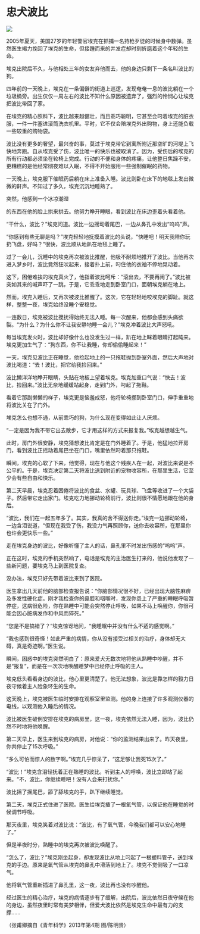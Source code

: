 # 忠犬波比

![](http://www.yilinzazhi.com/images/yili/yili201314/yili20131455-1-l.jpg)

2005年夏天，美国27岁的年轻警官埃克在抓捕一名持枪歹徒的时候身中数弹。虽然医生竭力挽回了埃克的生命，但接踵而来的并发症却时刻折磨着这个年轻的生命。 

埃克出院后不久，与他相处三年的女友弃他而去，他的身边只剩下一条名叫波比的狗。 

四年前的一天晚上，埃克在一条偏僻的街道上巡逻，发现奄奄一息的波比躺在一个垃圾桶旁。出生仅仅一周左右的波比不知什么原因被遗弃了，强烈的怜悯心让埃克把波比带回了家。 

在埃克的精心照料下，波比越来越健壮，而且乖巧聪明，它甚至会叼着埃克的脏衣服，一件一件塞进滚筒洗衣机里。平时，它不仅会陪埃克外出购物，身上还能负载一些较重的购物袋。 

波比没有更多的奢望，最兴奋的事，莫过于埃克带它到寓所附近那空旷的河堤上飞快地奔跑。自从埃克受了伤，波比唯一的快乐也被取消了。因为，受伤后的埃克的所有行动都必须坐在轮椅上完成。行动的不便和身体的疼痛，让他整日焦躁不安，更糟糕的是他经常彻夜难以入眠，不得不开始服用一些强制催眠的药物。 

一天晚上，埃克服下催眠药后躺在床上准备入睡。波比则卧在床下的地毯上发出微微的鼾声。不知过了多久，埃克沉沉地睡熟了。 

突然，他感到一个冰凉潮湿 

的东西在他的脸上拱来拱去。他努力睁开睡眼，看到波比在床边歪着头看着他。 

“干什么，波比？”埃克问道。波比一边摇动着尾巴，一边从鼻孔中发出“呜呜”声。 

“你感到有些无聊是吗？”埃克轻轻地抚摸着波比的头说，“快睡吧！明天我陪你玩扔飞盘，好吗？”很快，波比顺从地趴在地毯上睡了。 

过了一会儿，沉睡中的埃克再次被波比推醒，他极不耐烦地推开了波比。当他再次进入梦乡时，波比竟然狂吠起来，接着扑上前，叼住他的衣袖不停地晃动着。 

这下，困倦难挨的埃克真火了，他指着波比呵斥：“滚出去，不要再闹了。”波比被突如其来的喊声吓了一跳，于是，它乖乖地走到卧室门口，面朝埃克躺在地上。 

然而，埃克入睡后，又再次被波比推醒了。这次，它在轻轻地咬埃克的脚趾。就这样，整整一夜，埃克始终没睡个安稳觉。 

一连数日，埃克被波比搅扰得始终无法入睡。每一次醒来，他都会感到头痛欲裂。“为什么？为什么你不让我安静地睡一会儿？”埃克冲着波比大声怒吼。 

每当埃克发火时，波比却好像什么也没发生过一样，趴在地上眯着眼睛打起盹来。埃克更加生气了：“狗东西，你不让我睡，你却偷偷睡起来！” 

一天，埃克见波比正在睡觉，他捡起地上的一只拖鞋抛到卧室外面，然后大声地对波比喝道：“去！波比，把它给我捡回来。” 

波比懒洋洋地睁开眼睛，头贴在地板上望着埃克。埃克加重口气说：“快去！波比，捡回来。”波比无奈地缓缓站起身，走到门外，叼起了拖鞋。 

看着它那副懒懒的样子，埃克更是恼羞成怒，他将轮椅挪到卧室门口，伸手重重地将波比关在了门外。 

埃克怎么也想不通，从前乖巧的狗，为什么现在变得如此让人厌烦。 

“一定是因为我不带它出去散步，它才用这样的方式来报复我。”埃克越想越生气。 

此时，房门外很安静，埃克猜想波比肯定是在门外睡着了。于是，他猛地拉开房门，看到波比正摇动着尾巴坐在门口，嘴里依然叼着那只拖鞋。 

瞬间，埃克的心软了下来，他觉得，现在与他这个残疾人在一起，对波比来说是不公平的。于是，埃克决定第二天将波比送到附近的宠物收容所，在那里生活，它至少会有些自由和快乐。 

第二天早晨，埃克忍着困倦将波比的食盆、水罐、玩具球、飞盘等收进了一个大袋子。然后带它走出家门。埃克吃力地挪动轮椅前行，波比则很不情愿地跟在他的身后。 

“波比，我们在一起五年多了。其实，我真的舍不得送你走。”埃克一边挪动轮椅，一边含泪说道，“但现在我受了伤，我没力气再照顾你，送你去收容所，在那里你也许会更快乐一些。” 

走在埃克身边的波比，好像听懂了主人的话，鼻孔里不时发出伤感的“呜呜”声。 

正在这时，埃克的手机突然响了，电话是埃克的主治医生打来的，他说他发现了一些新问题，要埃克马上到医院复查。 

没办法，埃克只好先带着波比来到了医院。 

医生拿出几天前他的脑部检查报告说：“你脑部情况很不好，已经出现大脑性麻痹及多发性硬化症。刚才我检查你的鼻腔和咽喉时，发现你患上了严重的睡眠呼吸暂停症，这病很危险，你在熟睡中可能会突然停止呼吸，如果不马上唤醒你，你很可能会因心脏病发作和中风而猝死。” 

“您是不是搞错了？”埃克惊讶地问，“我睡眠中并没有什么不适的感觉啊。” 

“我也感到很奇怪！如此严重的病情，你从没有接受过相关的治疗，身体却无大碍，真是奇迹啊。”医生说。 

瞬间，困惑中的埃克突然明白了：原来爱犬无数次地将他从熟睡中吵醒，并不是“报复”，而是在一次次地唤醒睡梦中已经停止呼吸的主人。 

埃克低头看看身边的波比，他心里更清楚了。他无法想象，波比是靠怎样的毅力日夜守候着主人险象环生的生命。 

这天晚上，埃克被医生临时安排在观察室里监测。他的身上连接了许多观测仪器的电线，以观测他入睡后的情况。 

波比被医生破例安排在埃克的病房里，这一夜，埃克依然无法入睡，因为，波比仍然不时地将他唤醒。 

第二天早上，医生来到埃克的病房，对他说：“你的监测结果出来了。昨天夜里，你共停止了15次呼吸。” 

“多么可怕而惊人的数字啊。”埃克几乎惊呆了，“这足够让我死15次了。” 

“波比！”埃克含泪轻抚着正在熟睡的波比。听到主人的呼唤，波比立即站了起来。“不，波比，你继续睡吧！没有人会来打扰你。” 

波比摇了摇尾巴，舔了舔埃克的手，趴下继续睡觉。 

第二天，埃克正式住进了医院。医生给埃克插了一根氧气管，以保证他在睡觉的时候调节呼吸。 

那天夜里，埃克笑着对波比说：“波比，有了氧气管，今晚我们都可以安心地睡了。” 

但是半夜时分，熟睡中的埃克再次被波比唤醒了。 

“怎么了，波比？”埃克刚坐起身，却发现波比从地上叼起了一根塑料管子，送到埃克的手边。原来是氧气管从埃克的鼻孔中滑落到地上了。埃克不觉倒吸了一口凉气。 

他将氧气管重新插进了鼻孔里，这一夜，波比再也没有吵醒他。 

经过医生的精心治疗，埃克的病情逐步有了缓解，出院后，波比依然日夜守候在他的身边，虽然夜里时常有美梦相伴，但爱犬波比依然是埃克生命中最有力的支撑…… 

（张甫卿摘自《青年科学》2013年第4期 图/陈明贵）
